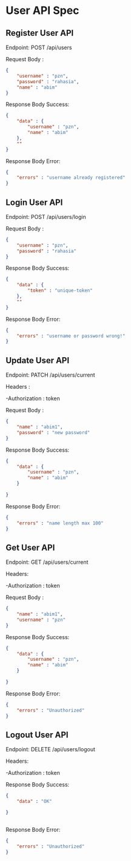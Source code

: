 # User API Spec

## Register User API

Endpoint: POST /api/users

Request Body :

```json
{
    "username" : "pzn",
    "password" : "rahasia",
    "name" : "abim"
}
``` 



Response Body Success:
```json
{
    "data" : {
        "username" : "pzn",
        "name" : "abim"
    },
    ""
}
```

Response Body Error:
```json
{
    "errors" : "username already registered"
}
```


## Login User API

Endpoint: POST /api/users/login

Request Body :

```json
{
    "username" : "pzn",
    "password" : "rahasia"
}
``` 



Response Body Success:
```json
{
    "data" : {
        "token" : "unique-token"
    },
    ""
}
```

Response Body Error:
```json
{
    "errors" : "username or password wrong!"
}
```

## Update User API

Endpoint: PATCH /api/users/current

Headers :

-Authorization : token

Request Body :

```json
{
    "name" : "abim1",
    "password" : "new password"
}
``` 



Response Body Success:
```json
{
    "data" : {
        "username" : "pzn",
        "name" : "abim"
    }
    
}
```

Response Body Error:
```json
{
    "errors" : "name length max 100"
}
```

## Get User API

Endpoint: GET /api/users/current

Headers: 

-Authorization : token

Request Body :

```json
{
    "name" : "abim1",
    "username" : "pzn"
}
``` 



Response Body Success:
```json
{
    "data" : {
        "username" : "pzn",
        "name" : "abim"
    }
    
}
```

Response Body Error:
```json
{
    "errors" : "Unauthorized"
}
```

## Logout User API

Endpoint: DELETE /api/users/logout

Headers: 

-Authorization : token

Response Body Success:
```json
{
    "data" : "OK"

}
    
```

Response Body Error:
```json
{
    "errors" : "Unauthorized"
}
```
